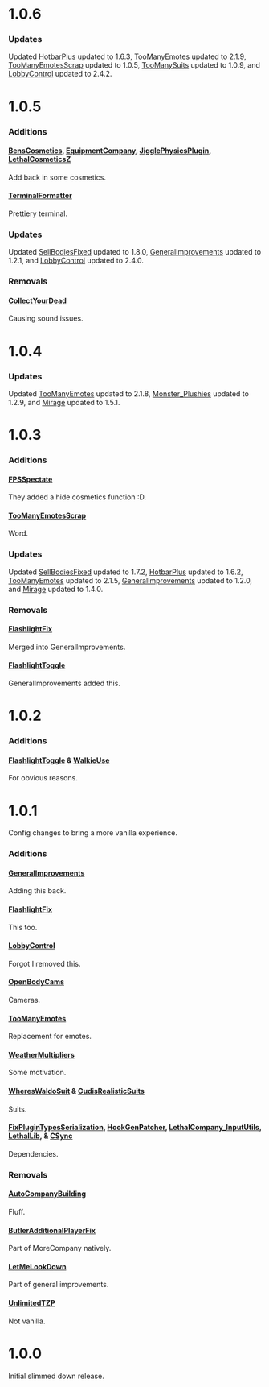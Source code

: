 # 1.0.6

### Updates

Updated [HotbarPlus](https://thunderstore.io/c/lethal-company/p/FlipMods/HotbarPlus/) updated to 1.6.3, [TooManyEmotes](https://thunderstore.io/c/lethal-company/p/FlipMods/TooManyEmotes/) updated to 2.1.9, [TooManyEmotesScrap](https://thunderstore.io/c/lethal-company/p/FlipMods/TooManyEmotesScrap/) updated to 1.0.5, [TooManySuits](https://thunderstore.io/c/lethal-company/p/Verity/TooManySuits/) updated to 1.0.9, and [LobbyControl](https://thunderstore.io/c/lethal-company/p/mattymatty/LobbyControl/) updated to 2.4.2.

# 1.0.5

### Additions

#### [BensCosmetics](https://thunderstore.io/c/lethal-company/p/PlainBen/BensCosmetics/), [EquipmentCompany](https://thunderstore.io/c/lethal-company/p/companyemployee/EquipmentCompany/), [JigglePhysicsPlugin](https://thunderstore.io/c/lethal-company/p/HGG/JigglePhysicsPlugin/), [LethalCosmeticsZ](https://thunderstore.io/c/lethal-company/p/Zikeji/LethalCosmeticsZ/)

Add back in some cosmetics.

#### [TerminalFormatter](https://thunderstore.io/c/lethal-company/p/mrov/TerminalFormatter/)

Prettiery terminal.

### Updates

Updated [SellBodiesFixed](https://thunderstore.io/c/lethal-company/p/Entity378/SellBodiesFixed/) updated to 1.8.0, [GeneralImprovements](https://thunderstore.io/c/lethal-company/p/ShaosilGaming/GeneralImprovements/) updated to 1.2.1, and [LobbyControl](https://thunderstore.io/c/lethal-company/p/mattymatty/LobbyControl/) updated to 2.4.0.

### Removals

#### [CollectYourDead](https://thunderstore.io/c/lethal-company/p/freesnow/CollectYourDead/)

Causing sound issues.

# 1.0.4

### Updates

Updated [TooManyEmotes](https://thunderstore.io/c/lethal-company/p/FlipMods/TooManyEmotes/) updated to 2.1.8, [Monster_Plushies](https://thunderstore.io/c/lethal-company/p/Scintesto/Monster_Plushies/) updated to 1.2.9, and [Mirage](https://thunderstore.io/c/lethal-company/p/qwbarch/Mirage/) updated to 1.5.1.

# 1.0.3

### Additions

#### [FPSSpectate](https://thunderstore.io/c/lethal-company/p/DeathWrench/FPSSpectate/)

They added a hide cosmetics function :D.

#### [TooManyEmotesScrap](https://thunderstore.io/c/lethal-company/p/FlipMods/TooManyEmotesScrap/)

Word.

### Updates

Updated [SellBodiesFixed](https://thunderstore.io/c/lethal-company/p/Entity378/SellBodiesFixed/) updated to 1.7.2, [HotbarPlus](https://thunderstore.io/c/lethal-company/p/FlipMods/HotbarPlus/) updated to 1.6.2, [TooManyEmotes](https://thunderstore.io/c/lethal-company/p/FlipMods/TooManyEmotes/) updated to 2.1.5, [GeneralImprovements](https://thunderstore.io/c/lethal-company/p/ShaosilGaming/GeneralImprovements/) updated to 1.2.0, and [Mirage](https://thunderstore.io/c/lethal-company/p/qwbarch/Mirage/) updated to 1.4.0.

### Removals

#### [FlashlightFix](https://thunderstore.io/c/lethal-company/p/ShaosilGaming/FlashlightFix/)

Merged into GeneralImprovements.

#### [FlashlightToggle](https://thunderstore.io/c/lethal-company/p/Renegades/FlashlightToggle/)

GeneralImprovements added this.

# 1.0.2

### Additions

#### [FlashlightToggle](https://thunderstore.io/c/lethal-company/p/Renegades/FlashlightToggle/) & [WalkieUse](https://thunderstore.io/c/lethal-company/p/Renegades/WalkieUse/)

For obvious reasons.

# 1.0.1

Config changes to bring a more vanilla experience.

### Additions

#### [GeneralImprovements](https://thunderstore.io/c/lethal-company/p/ShaosilGaming/GeneralImprovements/)

Adding this back.

#### [FlashlightFix](https://thunderstore.io/c/lethal-company/p/ShaosilGaming/FlashlightFix/)

This too.

#### [LobbyControl](https://thunderstore.io/c/lethal-company/p/mattymatty/LobbyControl/)

Forgot I removed this.

#### [OpenBodyCams](https://thunderstore.io/c/lethal-company/p/Zaggy1024/OpenBodyCams/)

Cameras.

#### [TooManyEmotes](https://thunderstore.io/c/lethal-company/p/FlipMods/TooManyEmotes/)

Replacement for emotes.

#### [WeatherMultipliers](https://thunderstore.io/c/lethal-company/p/Blorb/WeatherMultipliers/)

Some motivation.

#### [WheresWaldoSuit](https://thunderstore.io/c/lethal-company/p/ViViKo/WheresWaldoSuit/) & [CudisRealisticSuits](https://thunderstore.io/c/lethal-company/p/kidcudilovers/CudisRealisticSuits/)

Suits.

#### [FixPluginTypesSerialization](https://thunderstore.io/c/lethal-company/p/Evaisa/FixPluginTypesSerialization/), [HookGenPatcher](https://thunderstore.io/c/lethal-company/p/Evaisa/HookGenPatcher/), [LethalCompany_InputUtils](https://thunderstore.io/c/lethal-company/p/Rune580/LethalCompany_InputUtils/), [LethalLib](https://thunderstore.io/c/lethal-company/p/Evaisa/LethalLib/), & [CSync](https://thunderstore.io/c/lethal-company/p/Sigurd/CSync/)

Dependencies.

### Removals

#### [AutoCompanyBuilding](https://thunderstore.io/c/lethal-company/p/La_chips/AutoCompanyBuilding/)

Fluff.

#### [ButlerAdditionalPlayerFix](https://thunderstore.io/c/lethal-company/p/Dev1A3/ButlerAdditionalPlayerFix/)

Part of MoreCompany natively.

#### [LetMeLookDown](https://thunderstore.io/c/lethal-company/p/FlipMods/LetMeLookDown/)

Part of general improvements.

#### [UnlimitedTZP](https://thunderstore.io/c/lethal-company/p/ATK/UnlimitedTZP/)

Not vanilla.

# 1.0.0

Initial slimmed down release.